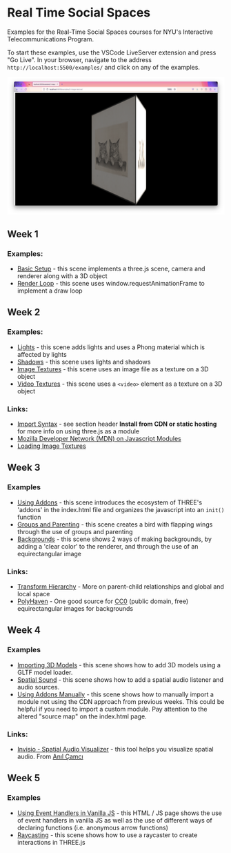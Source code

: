 # Real Time Social Spaces

Examples for the Real-Time Social Spaces courses for NYU's Interactive Telecommunications Program.

To start these examples, use the VSCode LiveServer extension and press "Go Live". In your browser, navigate to the address `http://localhost:5500/examples/` and click on any of the examples.

![image of cats is shown on a floating 3D box](./images/cats.png)

## Week 1

### Examples:

- [Basic Setup](./examples/1-basic-scene/) - this scene implements a three.js scene, camera and renderer along with a 3D object
- [Render Loop](./examples/1-render-loop/) - this scene uses window.requestAnimationFrame to implement a draw loop

## Week 2

### Examples:

- [Lights](./examples/2-lights/) - this scene adds lights and uses a Phong material which is affected by lights
- [Shadows](./examples/2-textures/) - this scene uses lights and shadows
- [Image Textures](./examples/2-image-texture/) - this scene uses an image file as a texture on a 3D object
- [Video Textures](./examples/2-video-texture) - this scene uses a `<video>` element as a texture on a 3D object

### Links:

- [Import Syntax](https://threejs.org/docs/index.html?q=in#manual/en/introduction/Installation) - see section header **Install from CDN or static hosting** for more info on using three.js as a module
- [Mozilla Developer Network (MDN) on Javascript Modules](https://developer.mozilla.org/en-US/docs/Web/JavaScript/Guide/Modules)
- [Loading Image Textures](https://threejs.org/docs/index.html?q=texturel#api/en/loaders/TextureLoader)

## Week 3

### Examples

- [Using Addons](./examples/3-using-addons/) - this scene introduces the ecosystem of THREE's 'addons' in the index.html file and organizes the javascript into an `init()` function
- [Groups and Parenting](./examples/3-groups-and-parenting/) - this scene creates a bird with flapping wings through the use of groups and parenting
- [Backgrounds](./examples/3-backgrounds/) - this scene shows 2 ways of making backgrounds, by adding a 'clear color' to the renderer, and through the use of an equirectangular image

### Links:

- [Transform Hierarchy](https://threejs.org/manual/#en/scenegraph) - More on parent-child relationships and global and local space
- [PolyHaven](https://polyhaven.com/hdris) - One good source for [CC0](https://creativecommons.org/publicdomain/zero/1.0/) (public domain, free) equirectangular images for backgrounds

## Week 4

### Examples

- [Importing 3D Models](./examples/4-importing-3d-models/) - this scene shows how to add 3D models using a GLTF model loader.
- [Spatial Sound](./examples/4-spatial-sound/) - this scene shows how to add a spatial audio listener and audio sources.
- [Using Addons Manually](./examples/4-using-addons-manually/) - this scene shows how to manually import a module not using the CDN approach from previous weeks. This could be helpful if you need to import a custom module. Pay attention to the altered "source map" on the index.html page.

### Links:

- [Invisio - Spatial Audio Visualizer](https://anilcamci.github.io/Inviso/) - this tool helps you visualize spatial audio. From [Anıl Çamcı](https://anilcamci.github.io/)

## Week 5

### Examples

- [Using Event Handlers in Vanilla JS](./examples/5-event-listeners/) - this HTML / JS page shows the use of event handlers in vanilla JS as well as the use of different ways of declaring functions (i.e. anonymous arrow functions)
- [Raycasting](./examples/5-raycasting/) - this scene shows how to use a raycaster to create interactions in THREE.js

